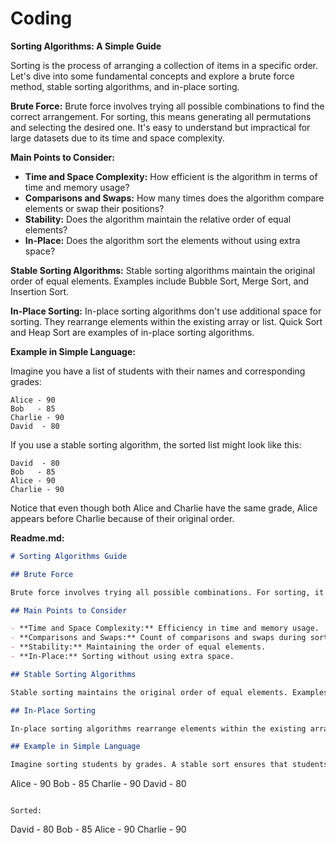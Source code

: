 # Coding

**Sorting Algorithms: A Simple Guide**

Sorting is the process of arranging a collection of items in a specific order. Let's dive into some fundamental concepts and explore a brute force method, stable sorting algorithms, and in-place sorting.

**Brute Force:**
Brute force involves trying all possible combinations to find the correct arrangement. For sorting, this means generating all permutations and selecting the desired one. It's easy to understand but impractical for large datasets due to its time and space complexity.

**Main Points to Consider:**
- **Time and Space Complexity:** How efficient is the algorithm in terms of time and memory usage?
- **Comparisons and Swaps:** How many times does the algorithm compare elements or swap their positions?
- **Stability:** Does the algorithm maintain the relative order of equal elements?
- **In-Place:** Does the algorithm sort the elements without using extra space?

**Stable Sorting Algorithms:**
Stable sorting algorithms maintain the original order of equal elements. Examples include Bubble Sort, Merge Sort, and Insertion Sort.

**In-Place Sorting:**
In-place sorting algorithms don't use additional space for sorting. They rearrange elements within the existing array or list. Quick Sort and Heap Sort are examples of in-place sorting algorithms.

**Example in Simple Language:**

Imagine you have a list of students with their names and corresponding grades:

```plaintext
Alice - 90
Bob   - 85
Charlie - 90
David  - 80
```

If you use a stable sorting algorithm, the sorted list might look like this:

```plaintext
David  - 80
Bob   - 85
Alice - 90
Charlie - 90
```

Notice that even though both Alice and Charlie have the same grade, Alice appears before Charlie because of their original order.

**Readme.md:**

```markdown
# Sorting Algorithms Guide

## Brute Force

Brute force involves trying all possible combinations. For sorting, it means generating all permutations and selecting the desired one.

## Main Points to Consider

- **Time and Space Complexity:** Efficiency in time and memory usage.
- **Comparisons and Swaps:** Count of comparisons and swaps during sorting.
- **Stability:** Maintaining the order of equal elements.
- **In-Place:** Sorting without using extra space.

## Stable Sorting Algorithms

Stable sorting maintains the original order of equal elements. Examples include Bubble Sort, Merge Sort, and Insertion Sort.

## In-Place Sorting

In-place sorting algorithms rearrange elements within the existing array or list. Examples include Quick Sort and Heap Sort.

## Example in Simple Language

Imagine sorting students by grades. A stable sort ensures that students with the same grade maintain their original order.

```
Alice - 90
Bob   - 85
Charlie - 90
David  - 80
```

Sorted:

```
David  - 80
Bob   - 85
Alice - 90
Charlie - 90
```
```

